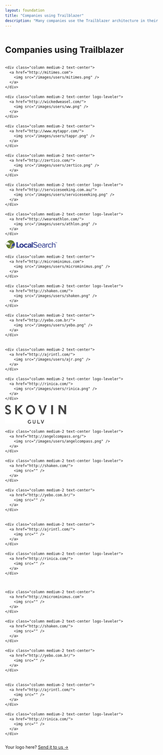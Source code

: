 ```yaml
---
layout: foundation
title: "Companies using Trailblazer"
description: "Many companies use the Trailblazer architecture in their software. And love it."
---
```


<div class="hero little-hero">
  <div class="hero-unit">
    <div class="row text-center">
      <div class="columns">
        <h1>
          Companies using Trailblazer
        </h1>
      </div>
    </div>
  </div>
</div>

<section class="sub-section credibility">
  <div class="row">

    <div class="column medium-2 text-center">
      <a href="http://mitimes.com">
        <img src="/images/users/mitimes.png" />
      </a>
    </div>

    <div class="column medium-2 text-center logo-leveler">
      <a href="http://wickedweasel.com/">
        <img src="/images/users/ww.png" />
      </a>
    </div>

    <div class="column medium-2 text-center">
      <a href="http://www.mytappr.com/">
        <img src="/images/users/tappr.png" />
      </a>
    </div>

    <div class="column medium-2 text-center">
      <a href="http://zertico.com/">
        <img src="/images/users/zertico.png" />
      </a>
    </div>

    <div class="column medium-2 text-center logo-leveler">
      <a href="http://serviceseeking.com.au/">
        <img src="/images/users/serviceseeking.png" />
      </a>
    </div>

    <div class="column medium-2 text-center logo-leveler">
      <a href="http://weareathlon.com/">
        <img src="/images/users/athlon.png" />
      </a>
    </div>
  </div>

  <div class="row">
    <div class="column medium-2 text-center logo-leveler">
      <a href="http://localsearch.com.au/">
        <img src="/images/users/localSearch.png" />
      </a>
    </div>

    <div class="column medium-2 text-center">
      <a href="http://microminimus.com">
        <img src="/images/users/microminimus.png" />
      </a>
    </div>

    <div class="column medium-2 text-center logo-leveler">
      <a href="http://shaken.com/">
        <img src="/images/users/shaken.png" />
      </a>
    </div>

    <div class="column medium-2 text-center">
      <a href="http://yebo.com.br/">
        <img src="/images/users/yebo.png" />
      </a>
    </div>


    <div class="column medium-2 text-center">
      <a href="http://ajrintl.com/">
        <img src="/images/users/ajr.png" />
      </a>
    </div>

    <div class="column medium-2 text-center logo-leveler">
      <a href="http://rinica.com/">
        <img src="/images/users/rinica.png" />
      </a>
    </div>
  </div>

  <div class="row">
    <div class="column medium-2 text-center logo-leveler">
      <a href="https://www.skovingulv.no">
        <img src="/images/users/skovin.png" />
      </a>
    </div>

    <div class="column medium-2 text-center logo-leveler">
      <a href="http://angelcompass.org/">
        <img src="/images/users/angelcompass.png" />
      </a>
    </div>

    <div class="column medium-2 text-center logo-leveler">
      <a href="http://shaken.com/">
        <img src="" />
      </a>
    </div>

    <div class="column medium-2 text-center">
      <a href="http://yebo.com.br/">
        <img src="" />
      </a>
    </div>


    <div class="column medium-2 text-center">
      <a href="http://ajrintl.com/">
        <img src="" />
      </a>
    </div>

    <div class="column medium-2 text-center logo-leveler">
      <a href="http://rinica.com/">
        <img src="" />
      </a>
    </div>
  </div>



  <div class="row">
    <div class="column medium-2 text-center logo-leveler">
      <a href="http://localsearch.com.au/">
        <img src="" />
      </a>
    </div>

    <div class="column medium-2 text-center">
      <a href="http://microminimus.com">
        <img src="" />
      </a>
    </div>

    <div class="column medium-2 text-center logo-leveler">
      <a href="http://shaken.com/">
        <img src="" />
      </a>
    </div>

    <div class="column medium-2 text-center">
      <a href="http://yebo.com.br/">
        <img src="" />
      </a>
    </div>


    <div class="column medium-2 text-center">
      <a href="http://ajrintl.com/">
        <img src="" />
      </a>
    </div>

    <div class="column medium-2 text-center logo-leveler">
      <a href="http://rinica.com/">
        <img src="" />
      </a>
    </div>
  </div>
</section>

<div class="row">
  <div class="columns">
    <p class="text-center">
      Your logo here? <a href="https://gitter.im/trailblazer/chat">Send it to us →</a>
    </p>
  </div>
</div>
